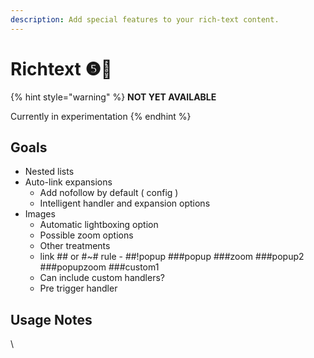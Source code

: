 ```yaml
---
description: Add special features to your rich-text content.
---
```


# Richtext ❺🧪

{% hint style="warning" %}
**NOT YET AVAILABLE**

Currently in experimentation
{% endhint %}

## Goals

* Nested lists
* Auto-link expansions
  * Add nofollow by default ( config )&#x20;
  * Intelligent handler and expansion options
* Images
  * Automatic lightboxing option&#x20;
  * Possible zoom options
  * Other treatments
  * link ## or #\~# rule - ##!popup ###popup ###zoom ###popup2 ###popupzoom ###custom1
  * Can include custom handlers?&#x20;
  * Pre trigger handler

## Usage Notes





\

